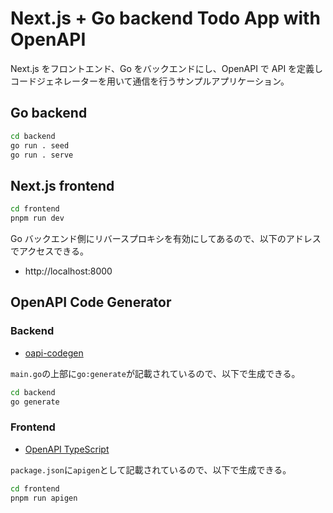 # Next.js + Go backend Todo App with OpenAPI

Next.js をフロントエンド、Go をバックエンドにし、OpenAPI で API を定義しコードジェネレーターを用いて通信を行うサンプルアプリケーション。

## Go backend

```bash
cd backend
go run . seed
go run . serve
```

## Next.js frontend

```bash
cd frontend
pnpm run dev
```

Go バックエンド側にリバースプロキシを有効にしてあるので、以下のアドレスでアクセスできる。

- http://localhost:8000

## OpenAPI Code Generator

### Backend

- [oapi-codegen](https://github.com/oapi-codegen/oapi-codegen)

`main.go`の上部に`go:generate`が記載されているので、以下で生成できる。

```bash
cd backend
go generate
```

### Frontend

- [OpenAPI TypeScript](https://openapi-ts.dev/)

`package.json`に`apigen`として記載されているので、以下で生成できる。

```bash
cd frontend
pnpm run apigen
```
